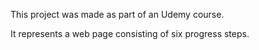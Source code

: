 This project was made as part of an Udemy course.

It represents a web page consisting of six progress steps.
